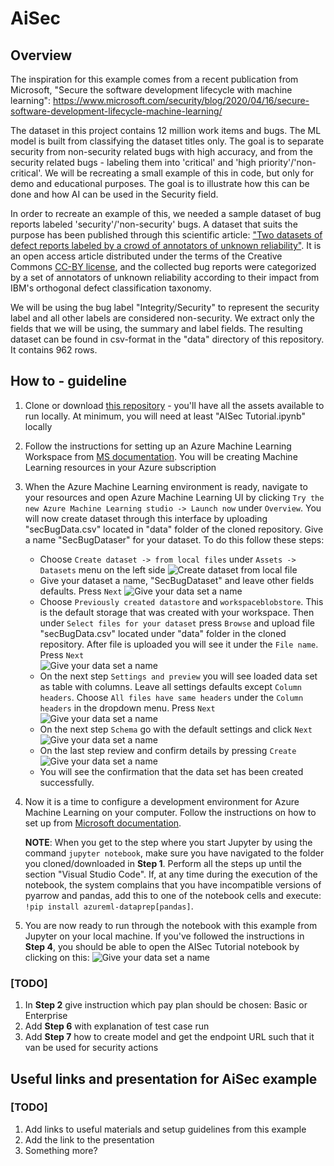 # AiSec

## Overview

The inspiration for this example comes from a recent publication from Microsoft, "Secure the software development lifecycle with machine learning":
https://www.microsoft.com/security/blog/2020/04/16/secure-software-development-lifecycle-machine-learning/  

The dataset in this project contains 12 million work items and bugs. The ML model is built from classifying the dataset titles only. The goal is to separate security from non-security related bugs with high accuracy, and from the security related bugs - labeling them into 'critical' and 'high priority'/'non-critical'. We will be recreating a small example of this in code, but only for demo and educational purposes. The goal is to illustrate how this can be done and how AI can be used in the Security field. 

In order to recreate an example of this, we needed a sample dataset of bug reports labeled 'security'/'non-security' bugs. A dataset that suits the purpose has been published through this scientific article: ["Two datasets of defect reports labeled by a crowd of annotators of unknown reliability"](https://www.sciencedirect.com/science/article/pii/S2352340918303226). It is an open access article distributed under the terms of the Creative Commons [CC-BY license](https://creativecommons.org/licenses/by/4.0/), and the collected bug reports were categorized by a set of annotators of unknown reliability according to their impact from IBM's orthogonal defect classification taxonomy. 

We will be using the bug label "Integrity/Security" to represent the security label and all other labels are considered non-security. We extract only the fields that we will be using, the summary and label fields. The resulting dataset can be found in csv-format in the "data" directory of this repository. It contains 962 rows. 


## How to - guideline

1. Clone or download [this repository](https://github.com/cecilidw/aisec) - you'll have all the assets available to run locally. At minimum, you will need at least "AISec Tutorial.ipynb" locally
2. Follow the instructions for setting up an Azure Machine Learning Workspace from [MS documentation](https://docs.microsoft.com/en-us/azure/machine-learning/how-to-manage-workspace). You will be creating Machine Learning resources in your Azure subscription 
3. When the Azure Machine Learning environment is ready, navigate to your resources and open Azure Machine Learning UI by clicking `Try the new Azure Machine Learning studio -> Launch now` under `Overview`. You will now create dataset through this interface by uploading "secBugData.csv" located in "data" folder of the cloned repository. Give a name "SecBugDataser" for your dataset. To do this follow these steps:
     * Choose `Create dataset -> from local files` under `Assets -> Datasets` menu on the left side
     ![Create dataset from local file](docs/images/createdataset0.jpg)
     * Give your dataset a name, "SecBugDataset" and leave other fields defaults. Press `Next`
     ![Give your data set a name](docs/images/createdataset1.jpg)
     * Choose `Previously created datastore` and `workspaceblobstore`. This is the default storage that was created with your workspace. Then under `Select files for your dataset` press `Browse` and upload file "secBugData.csv" located under "data" folder in the cloned repository. After file is uploaded you will see it under the `File name`. Press `Next`  
     ![Give your data set a name](docs/images/createdataset2.jpg)
     * On the next step `Settings and preview` you will see loaded data set as table with columns. Leave all settings defaults except `Column headers`. Choose `All files have same headers` under the `Column headers` in the dropdown menu. Press `Next`
     ![Give your data set a name](docs/images/createdataset3.jpg)
     * On the next step `Schema` go with the default settings and click `Next`
     ![Give your data set a name](docs/images/createdataset4.jpg)
     * On the last step review and confirm details by pressing `Create`
     ![Give your data set a name](docs/images/createdataset5.jpg)
     * You will see the confirmation that the data set has been created successfully.

4. Now it is a time to configure a development environment for Azure Machine Learning on your computer. Follow the instructions on how to set up from [Microsoft documentation](https://docs.microsoft.com/en-us/azure/machine-learning/how-to-configure-environment#local). 
   
   **NOTE**: When you get to the step where you start Jupyter by using the command `jupyter notebook`, make sure you have navigated to the folder you cloned/downloaded in **Step 1**. Perform all the steps up until the section "Visual Studio Code". If, at any time during the execution of the notebook, the system complains that you have incompatible versions of pyarrow and pandas, add this to one of the notebook cells and execute: `!pip install azureml-dataprep[pandas]`.

5. You are now ready to run through the notebook with this example from Jupyter on your local machine. If you've followed the instructions in **Step 4**, you should be able to open the AISec Tutorial notebook by clicking on this:
![Give your data set a name](docs/images/runTutorialFromJupyter.jpg)

### [TODO]

1. In **Step 2** give instruction which pay plan should be chosen: Basic or Enterprise
2. Add **Step 6** with explanation of test case run
3. Add **Step 7** how to create model and get the endpoint URL such that it van be used for security actions

## Useful links and presentation for AiSec example

### [TODO]
1. Add links to useful materials and setup guidelines from this example
2. Add the link to the presentation
3. Something more?

